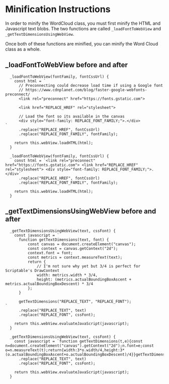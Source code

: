 # Minification Instructions

In order to minify the WordCloud class, you must first minify the HTML and Javascript text blobs. The two functions are called `_loadFontToWebView` and `_getTextDimensionsUsingWebView`.

Once both of these functions are minified, you can minify the Word Cloud class as a whole.

## _loadFontToWebView before and after
```
  _loadFontToWebView(fontFamily, fontCssUrl) {
    const html = `
      // Preconnecting could decrease load time if using a Google font
      // https://www.cdnplanet.com/blog/faster-google-webfonts-preconnect/
      <link rel="preconnect" href="https://fonts.gstatic.com">

      <link href="REPLACE_HREF" rel="stylesheet">

      // Load the font so its available in the canvas
      <div style="font-family: REPLACE_FONT_FAMILY;">.</div>
`
      .replace("REPLACE_HREF", fontCssUrl)
      .replace("REPLACE_FONT_FAMILY", fontFamily);

    return this.webView.loadHTML(html);
  }
```
```
  _loadFontToWebView(fontFamily, fontCssUrl) {
    const html = `<link rel="preconnect" href="https://fonts.gstatic.com"> <link href="REPLACE_HREF" rel="stylesheet"> <div style="font-family: REPLACE_FONT_FAMILY;">.</div>`
      .replace("REPLACE_HREF", fontCssUrl)
      .replace("REPLACE_FONT_FAMILY", fontFamily);

    return this.webView.loadHTML(html);
  }
```

## _getTextDimensionsUsingWebView before and after
```
  _getTextDimensionsUsingWebView(text, cssFont) {
    const javascript = `
      function getTextDimensions(text, font) {
          const canvas = document.createElement("canvas");
          const context = canvas.getContext("2d");
          context.font = font;
          const metrics = context.measureText(text);
          return {
              // I'm not sure why yet but 3/4 is perfect for Scriptable's DrawContext
              width: metrics.width * 3/4,
              height: (metrics.actualBoundingBoxAscent + metrics.actualBoundingBoxDescent) * 3/4
          };
      }

      getTextDimensions("REPLACE_TEXT", "REPLACE_FONT");
`
      .replace("REPLACE_TEXT", text)
      .replace("REPLACE_FONT", cssFont);

    return this.webView.evaluateJavaScript(javascript);
  }
```
```
  _getTextDimensionsUsingWebView(text, cssFont) {
    const javascript = `function getTextDimensions(t,e){const n=document.createElement("canvas").getContext("2d");n.font=e;const o=n.measureText(t);return{width:3*o.width/4,height:3*(o.actualBoundingBoxAscent+o.actualBoundingBoxDescent)/4}}getTextDimensions("REPLACE_TEXT","REPLACE_FONT");`
      .replace("REPLACE_TEXT", text)
      .replace("REPLACE_FONT", cssFont);

    return this.webView.evaluateJavaScript(javascript);
  }
```
